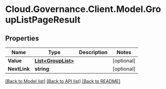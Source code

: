 # Cloud.Governance.Client.Model.GroupListPageResult
## Properties

Name | Type | Description | Notes
------------ | ------------- | ------------- | -------------
**Value** | [**List&lt;GroupList&gt;**](GroupList.md) |  | [optional] 
**NextLink** | **string** |  | [optional] 

[[Back to Model list]](../README.md#documentation-for-models) [[Back to API list]](../README.md#documentation-for-api-endpoints) [[Back to README]](../README.md)

